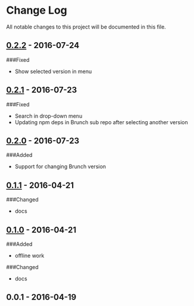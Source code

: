 # Change Log
All notable changes to this project will be documented in this file.

## [0.2.2] - 2016-07-24
###Fixed
- Show selected version in menu

## [0.2.1] - 2016-07-23
###Fixed
- Search in drop-down menu
- Updating npm deps in Brunch sub repo after selecting another version

## [0.2.0] - 2016-07-23
###Added
- Support for changing Brunch version

## [0.1.1] - 2016-04-21
###Changed
- docs

## [0.1.0] - 2016-04-21
###Added
- offline work

###Changed
- docs

## 0.0.1 - 2016-04-19

[0.1.0]: https://github.com/denar90/atom-marionettejs-cli/compare/v0.0.1...v0.1.0
[0.1.1]: https://github.com/denar90/atom-marionettejs-cli/compare/v0.1.0...v0.1.1
[0.2.0]: https://github.com/denar90/atom-marionettejs-cli/compare/v0.1.1...v0.2.0
[0.2.1]: https://github.com/denar90/atom-marionettejs-cli/compare/v0.2.0...v0.2.1
[0.2.2]: https://github.com/denar90/atom-marionettejs-cli/compare/v0.2.1...v0.2.2
